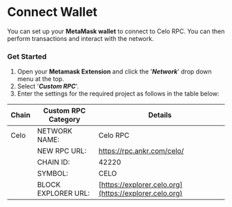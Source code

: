 # Connect Wallet

You can set up your **MetaMask wallet** to connect to Celo RPC. You can then perform transactions and interact with the network.

### Get Started

1. Open your **Metamask Extension** and click the '_**Network**_' drop down menu at the top.
2. Select '_**Custom RPC**_'.
3. Enter the settings for the required project as follows in the table below:



| **Chain** | **Custom RPC Category** | **Details**                                            |
| --------- | ----------------------- | ------------------------------------------------------ |
| Celo      | NETWORK NAME:           | Celo RPC                                               |
|           | NEW RPC URL:            | https://rpc.ankr.com/celo/                             |
|           | CHAIN ID:               | 42220                                                  |
|           | SYMBOL:                 | CELO                                                   |
|           | BLOCK EXPLORER URL:     | [https://explorer.celo.org](https://explorer.celo.org) |

